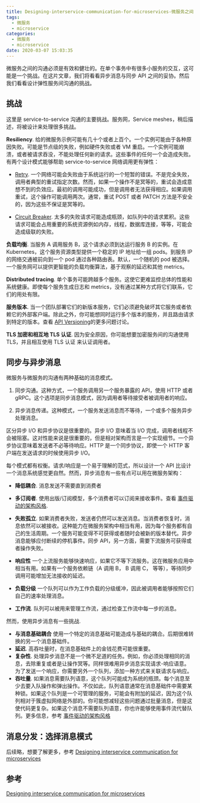 ```yaml
---
title: Designing-interservice-communication-for-microservices-微服务之间沟通的设计
tags:
  - 微服务
  - microservice
categories:
  - 微服务
  - microservice
date: 2020-03-07 15:03:35
---
```



微服务之间的沟通必须是有效和健壮的。在单个事务中有很多小服务的交互，这可能是一个挑战。在这片文章，我们将看看异步消息与同步 API 之间的妥协。然后我们看看设计弹性服务间沟通的挑战。

<!-- more -->

## 挑战

这里是 service-to-service 沟通的主要挑战。服务网，Service meshes，稍后描述，将被设计来处理很多挑战。

**Resiliency**. 给的微服务示例可能有几十个或者上百个。一个实例可能由于各种原因失败。可能是节点级的失败，例如硬件失败或者 VM 重启。一个实例可能崩溃，或者被请求吞没，不能处理任何新的请求。这些事件的任何一个会造成失败。有两个设计模式能够帮助 service-to-service 网络调用更有弹性：

* [Retry][1]. 一个网络可能会失败由于系统运行的一个短暂的错误。不是完全失败，调用者典型的重试指定次数。然而，如果一个操作不是冥等的，重试会造成意想不到的负效应。最初的调用可能成功，但是调用者无法获得相应。如果调用重试，这个操作可能调用两次。通常，重试 POST 或者 PATCH 方法是不安全的，因为这些不保证是冥等的。

* [Circuit Breaker][2]. 太多的失败请求可能造成瓶颈，如队列中的请求累积。这些请求可能会占用重要的系统资源例如内存，线程，数据库连接，等等，可能会造成级联的失败。

**负载均衡**. 当服务 A 调用服务 B，这个请求必须到达运行服务 B 的实例。在 Kubernetes，这个服务资源类型提供一个稳定的 IP 地址给一组 pods。到服务 IP 的网络交通被前向到一个 pod 通过各种路由表。默认，一个随机的 pod 被选择。一个服务网可以提供更智能的负载均衡算法，基于观察的延迟和其他 metrics。

**Distributed tracing**. 单个事务可能跨越多个服务。这使它更难监控总体的性能和系统健康。即使每个服务生成日志和 metrics，没有通过某种方式将它们联系，它们的用处有限。

**服务版本**. 当一个团队部署它们的新版本服务，它们必须避免破坏其它服务或者依赖它的外部客户端。除此之外，你可能想同时运行多个版本的服务，并且路由请求到特定的版本。查看 [API Versioning][3]的更多问题讨论。

**TLS 加密和相互地 TLS 认证**. 因为安全原因，你可能想要加密服务间的沟通使用 TLS，并且相互使用 TLS 认证 来认证调用者。

## 同步与异步消息

微服务与微服务的沟通有两种基础的消息模式。

1. 同步沟通。这种方式，一个服务调用另一个服务暴露的 API，使用 HTTP 或者 gRPC。这个选项是同步消息模式，因为调用者等待接受者被调用者的响应。

2. 异步消息传递。这种模式，一个服务发送消息而不等待，一个或多个服务异步处理消息。

区分异步 I/O 和异步协议是很重要的。异步 I/O 意味着当 I/O 完成，调用者线程不会被阻塞。这对性能来说是很重要的，但是相对架构而言是一个实现细节。一个异步协议意味着发送者不必等待响应。HTTP 是一个同步协议，即使一个 HTTP 客户端在发送请求的时候使用异步 I/O。

每个模式都有权衡。请求/响应是一个易于理解的范式，所以设计一个 API 比设计一个消息系统感觉更自然。然而，异步消息有一些有点可以用在微服务架构：

* **降低耦合**. 消息发送不需要直到消费者
* **多订阅者**. 使用出版/订阅模型，多个消费者可以订阅来接收事件。查看 [事件驱动的架构风格][4].
* **失败孤立**. 如果消费者失败，发送者仍然可以发送消息。当消费者恢复时，消息依然可以被接收。这种能力在微服务架构中相当有用，因为每个服务都有自己的生活周期。一个服务可能变得不可获得或者随时会被新的版本替代。异步消息能够应付断续的停机事件。同步 API，另一方面，需要下流服务可获得或者操作失败。

* **响应性** 一个上流服务能够快速响应，如果它不等下流服务。这在微服务应用中相当有用。如果有一个服务依赖链（A 调用 B， B 调用 C， 等等），等待同步调用可能增加无法接收的延迟。

* **负载分级** 一个队列可以作为工作负载的分级缓冲，因此被调用者能够按照它们自己的速率处理消息。

* **工作流**. 队列可以被用来管理工作流，通过检查工作流中每一步的消息。

然而，使用异步消息有一些挑战.

* **与消息基础耦合** 使用一个特定的消息基础可能造成与基础的耦合。后期很难转换的另一个消息基础件。
* **延迟**. 高吞吐量时，在消息基础件上的金钱花费可能很重要。
* **复杂性**. 处理异步消息不是一个微不足道的任务。例如，你必须处理相同的消息，去除重复或者是让操作冥等。同样很难用异步消息实现请求-响应语意。为了发送一个响应，你需要另外一个队列，添加一种方式来关联请求与响应。
* **吞吐量**. 如果消息需要队列语意，这个队列可能成为系统的瓶颈。每个消息至少去要入队操作和弹出操作。不仅如此，队列语意通常在消息基础件中需要某种锁。如果这个队列是一个可管理的服务，可能会有附加的延迟，因为这个队列相对于簇虚拟网络是外部的。你可能想减轻这些问题通过批量消息，但是这使代码更复杂。如果这个消息不需要队列语意，你也许能够使用事件流代替队列。更多信息，参考 [事件驱动的架构风格][5]

## 消息分发：选择消息模式

后续略，想要了解更多，参考 [Designing interservice communication for microservices][0]

## 参考

[Designing interservice communication for microservices][0]

[0]: https://docs.microsoft.com/en-us/azure/architecture/microservices/design/interservice-communication
[1]: https://docs.microsoft.com/en-us/azure/architecture/patterns/retry
[2]: https://docs.microsoft.com/en-us/azure/architecture/patterns/circuit-breaker
[3]: https://docs.microsoft.com/en-us/azure/architecture/microservices/design/api-design#api-versioning
[4]: https://docs.microsoft.com/en-us/azure/architecture/guide/architecture-styles/event-driven
[5]: https://docs.microsoft.com/en-us/azure/architecture/guide/architecture-styles/event-driven